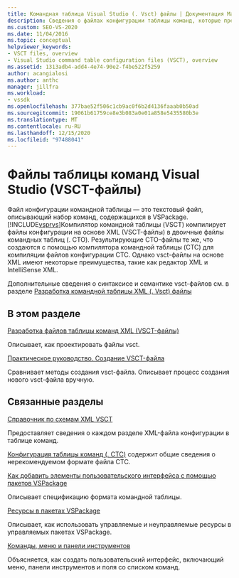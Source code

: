 ```yaml
---
title: Командная таблица Visual Studio (. Vsct) файлы | Документация Майкрософт
description: Сведения о файлах конфигурации таблицы команд, которые представляют собой текстовые файлы, описывающие набор команд, содержащихся в VSPackage.
ms.custom: SEO-VS-2020
ms.date: 11/04/2016
ms.topic: conceptual
helpviewer_keywords:
- VSCT files, overview
- Visual Studio command table configuration files (VSCT), overview
ms.assetid: 1313adb4-add4-4e74-90e2-f4be522f5259
author: acangialosi
ms.author: anthc
manager: jillfra
ms.workload:
- vssdk
ms.openlocfilehash: 377bae52f506c1cb9ac0f6b2d4136faaab0b50ad
ms.sourcegitcommit: 19061b61759ce8e3b083a0e01a858e5435580b3e
ms.translationtype: MT
ms.contentlocale: ru-RU
ms.lasthandoff: 12/15/2020
ms.locfileid: "97488041"
---
```

# <a name="visual-studio-command-table-vsct-files"></a>Файлы таблицы команд Visual Studio (VSCT-файлы)
Файл конфигурации командной таблицы — это текстовый файл, описывающий набор команд, содержащихся в VSPackage. [!INCLUDE[vsprvs](../../code-quality/includes/vsprvs_md.md)]Компилятор командной таблицы (VSCT) компилирует файлы конфигурации на основе XML (VSCT-файлы) в двоичные файлы командных таблиц (. CTO). Результирующие CTO-файлы те же, что создаются с помощью компилятора командной таблицы (CTC) для компиляции файлов конфигурации CTC. Однако vsct-файлы на основе XML имеют некоторые преимущества, такие как редактор XML и IntelliSense XML.

 Дополнительные сведения о синтаксисе и семантике vsct-файлов см. в разделе [Разработка командной таблицы XML (. Vsct) файлы](../../extensibility/internals/designing-xml-command-table-dot-vsct-files.md)

## <a name="in-this-section"></a>В этом разделе
 [Разработка файлов таблицы команд XML (VSCT-файлы)](../../extensibility/internals/designing-xml-command-table-dot-vsct-files.md)

 Описывает, как проектировать файлы vsct.

 [Практическое руководство. Создание VSCT-файла](../../extensibility/internals/how-to-create-a-dot-vsct-file.md)

 Сравнивает методы создания vsct-файла. Описывает процесс создания нового vsct-файла вручную.

## <a name="related-sections"></a>Связанные разделы
 [Справочник по схемам XML VSCT](../../extensibility/vsct-xml-schema-reference.md)

 Предоставляет сведения о каждом разделе XML-файла конфигурации в таблице команд.

 [Конфигурация таблицы команд (. CTC)](/previous-versions/bb165153(v=vs.100)) содержит общие сведения о нерекомендуемом формате файла CTC.

 [Как добавить элементы пользовательского интерфейса с помощью пакетов VSPackage](../../extensibility/internals/how-vspackages-add-user-interface-elements.md)

 Описывает спецификацию формата командной таблицы.

 [Ресурсы в пакетах VSPackage](../../extensibility/internals/resources-in-vspackages.md)

 Описывает, как использовать управляемые и неуправляемые ресурсы в управляемых пакетах VSPackage.

 [Команды, меню и панели инструментов](../../extensibility/internals/commands-menus-and-toolbars.md)

 Объясняется, как создать пользовательский интерфейс, включающий меню, панели инструментов и поля со списком команд.
